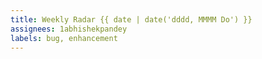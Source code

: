 ```yaml
---
title: Weekly Radar {{ date | date('dddd, MMMM Do') }}
assignees: 1abhishekpandey
labels: bug, enhancement
---
```

